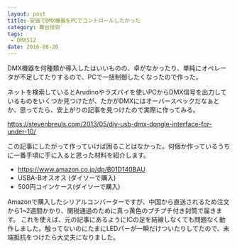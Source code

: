 ```yaml
---
layout: post
title: 安価でDMX機器をPCでコントロールしたかった
category: 舞台技術
tags:
 - DMX512
date: 2016-08-20
---
```

DMX機器を何種類か導入したはいいものの、卓がなかったり、単純にオペレータが不足してたりするので、PCで一括制御したくなったので作った。

ネットを検索しているとArudinoやラズパイを使いPCからDMX信号を出力しているものをいくつか見つけたが、たかがDMXにはオーバースペックだなぁとか、思ってたら、安上がりの記事を見つけたので実際に作ってみる。

<https://stevenbreuls.com/2013/05/diy-usb-dmx-dongle-interface-for-under-10/>

この記事にしたがって作っていけば困ることはなかった。何個か作っているうちに一番手頃に手に入ると思った材料を紹介します。

* <https://www.amazon.co.jp/dp/B01D140BAU>
* USBA-Bオスオス (ダイソーで購入)
* 500円コインケース(ダイソーで購入)

Amazonで購入したシリアルコンバーターですが、中国から直送されるため注文から1~2週間かかり、関税通過のために真っ黄色のプチプチ付き封筒で届きます。
これを使えば、元の記事にあるようにICの足を結線しなくても問題なく動作しました。触ってないのにたまにLEDパーが一瞬だけついたりしてたので、末端抵抗をつけたら大丈夫になりました。
